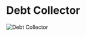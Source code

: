 # Debt Collector

![Debt Collector](https://static.wikia.nocookie.net/chainsaw-man/images/f/f3/Mob_boss_anime.png/revision/latest/scale-to-width-down/350?cb=20221211070414)

